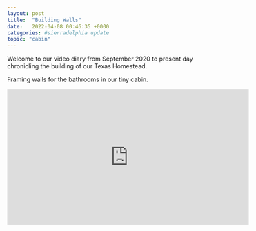 ```yaml
---
layout: post
title:  "Building Walls"
date:   2022-04-08 00:46:35 +0000
categories: #sierradelphia update
topic: "cabin"
---
```

Welcome to our video diary from September 2020 to present day chronicling the building of our Texas Homestead.

Framing walls for the bathrooms in our tiny cabin.

<iframe width="560" height="315" src="https://www.youtube.com/embed/px49N7X1f08" title="YouTube video player" frameborder="0" allow="accelerometer; autoplay; clipboard-write; encrypted-media; gyroscope; picture-in-picture" allowfullscreen></iframe>